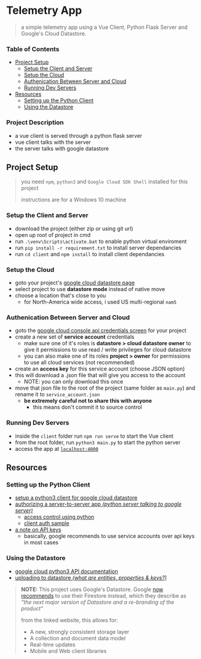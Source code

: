 
# Telemetry App <!-- omit in toc -->

> a simple telemetry app using a Vue Client, Python Flask Server and Google's Cloud Datastore.

### Table of Contents
- [Project Setup](#project-setup)
  - [Setup the Client and Server](#setup-the-client-and-server)
  - [Setup the Cloud](#setup-the-cloud)
  - [Authenication Between Server and Cloud](#authenication-between-server-and-cloud)
  - [Running Dev Servers](#running-dev-servers)
- [Resources](#resources)
  - [Setting up the Python Client](#setting-up-the-python-client)
  - [Using the Datastore](#using-the-datastore)

### Project Description
- a vue client is served through a python flask server
- vue client talks with the server
- the server talks with google datastore


## Project Setup

> you need `npm`, `python3` and `Google Cloud SDK Shell` installed for this project
> 
> instructions are for a Windows 10 machine

### Setup the Client and Server

- download the project (either zip or using git url)
- open up root of project in cmd
- run `.\venv\Scripts\activate.bat` to enable python virtual enviroment
- run `pip install -r requirement.txt` to install server dependancies
- run `cd client` and `npm install` to install client dependancies


### Setup the Cloud

- goto your project's [google cloud datastore page](https://console.cloud.google.com/datastore)
- select project to use **datastore mode** instead of native move
- choose a location that's close to you
  - for North-America wide access, i used US multi-regional `nam5`


### Authenication Between Server and Cloud

- goto the [google cloud console api credentials screen](https://console.cloud.google.com/apis/credentials) for your project
- create a new set of **service account** credentials
  - make sure one of it's roles is **datastore > cloud datastore owner** to give it permissions to use read / write privileges for cloud datastore
  - you can also make one of its roles **project > owner** for permissions to use all cloud services (not recommended)
- create an **access key** for this service account (choose JSON option)
- this will download a .json file that will give you access to the account
  - NOTE: you can only download this once
- move that json file to the root of the project (same folder as `main.py`) and rename it to `service_account.json`
  - **be extremely careful not to share this with anyone**
    - this means don't commit it to source control


### Running Dev Servers

- inside the `client` folder run `npm run serve` to start the Vue client
- from the root folder, run `python3 main.py` to start the python server
- access the app at [`localhost:4000`](http://localhost:4000/)

## Resources

### Setting up the Python Client
- [setup a python3 client for google cloud datastore](https://googleapis.dev/python/datastore/latest/index.html)
- [authorizing a server-to-server app *(python server talking to google server)*](https://cloud.google.com/docs/authentication/production#passing_the_path_to_the_service_account_key_in_code)
  - [access control using python](https://cloud.google.com/appengine/docs/standard/python3/access-control)
  - [client auth sample](https://github.com/GoogleCloudPlatform/python-docs-samples/blob/master/auth/cloud-client/snippets.py)
- [a note on API keys](https://cloud.google.com/docs/authentication/api-keys)
  - basically, google recommends to use service accounts over api keys in most cases

### Using the Datastore
- [google cloud python3 API documentation](https://googleapis.dev/python/datastore/latest/client.html)
- [uploading to datastore *(what are entities, properties & keys?)*](https://cloud.google.com/datastore/docs/concepts/entities)

> **NOTE:** This project uses Google's Datastore. Google [now recommends](https://cloud.google.com/firestore/docs/firestore-or-datastore) to use their Firestore instead, which they describe as *"the next major version of Datastore and a re-branding of the product"*
>
> from the linked website, this allows for:
>   - A new, strongly consistent storage layer
>   - A collection and document data model
>   - Real-time updates 
>   - Mobile and Web client libraries